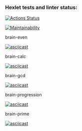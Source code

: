 ### Hexlet tests and linter status:
[![Actions Status](https://github.com/katgpt/php-project-45/actions/workflows/hexlet-check.yml/badge.svg)](https://github.com/katgpt/php-project-45/actions)

[![Maintainability](https://api.codeclimate.com/v1/badges/816117cee47511259957/maintainability)](https://codeclimate.com/github/katgpt/php-project-45/maintainability)

brain-even
 
[![asciicast](https://asciinema.org/a/2JAn0ptbR5LzLxwVz4f6D27ms.svg)](https://asciinema.org/a/2JAn0ptbR5LzLxwVz4f6D27ms)

brain-calc

[![asciicast](https://asciinema.org/a/TnJFrSDXcsS1hfdEgbBtRuXCr.svg)](https://asciinema.org/a/TnJFrSDXcsS1hfdEgbBtRuXCr)

brain-gcd

[![asciicast](https://asciinema.org/a/kUIGUqHeBMJzJpDfGWnO4y14v.svg)](https://asciinema.org/a/kUIGUqHeBMJzJpDfGWnO4y14v)

brain-progression

[![asciicast](https://asciinema.org/a/oPdkb8EbDJqdoX78JOTNl6iPA.svg)](https://asciinema.org/a/oPdkb8EbDJqdoX78JOTNl6iPA)

brain-prime

[![asciicast](https://asciinema.org/a/9zUJrsxaGx7pP6TAxY0ZXb40s.svg)](https://asciinema.org/a/9zUJrsxaGx7pP6TAxY0ZXb40s)